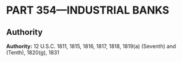 # PART 354—INDUSTRIAL BANKS


## Authority

**Authority:** 12 U.S.C. 1811, 1815, 1816, 1817, 1818, 1819(a) (Seventh) and (Tenth), 1820(g), 1831

